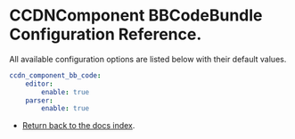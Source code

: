 CCDNComponent BBCodeBundle Configuration Reference.
===================================================

All available configuration options are listed below with their default values.

``` yml
ccdn_component_bb_code:
	editor:
		enable: true
	parser:
		enable: true
```

- [Return back to the docs index](index.md).
